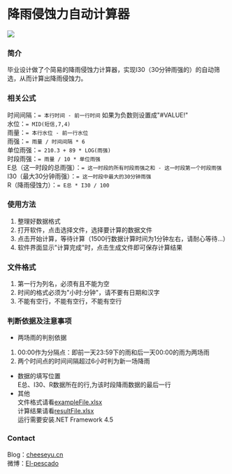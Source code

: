 # 降雨侵蚀力自动计算器
![](https://github.com/Cheese-Yu/Automatic-rainfall-erosivity-calculator/raw/master/r1.jpg)
### 简介
毕业设计做了个简易的降雨侵蚀力计算器，实现I30（30分钟雨强的）的自动筛选，从而计算出降雨侵蚀力。
### 相关公式
时间间隔：`= 本行时间 - 前一行时间` 如果为负数则设置成"#VALUE!"<br/>
水位：`= MID(短信,7,4)`<br/>
雨量：`= 本行水位 - 前一行水位`<br/>
雨强：`= 雨量 / 时间间隔 * 6`<br/>
单位雨强：`= 210.3 + 89 * LOG(雨强)`<br/>
时段雨强：`= 雨量 / 10 * 单位雨强`<br/>
E总（这一时段的总雨强）：`= 这一时段的所有时段雨强之和 - 这一时段第一个时段雨强`<br/>
I30（最大30分钟雨强）：`= 这一时段中最大的30分钟雨强`<br/>
R（降雨侵蚀力）：`= E总 * I30 / 100`
### 使用方法
1. 整理好数据格式
2. 打开软件，点击选择文件，选择要计算的数据文件
3. 点击开始计算，等待计算（1500行数据计算时间为1分钟左右，请耐心等待…）
4. 软件界面显示"计算完成"时，点击生成文件即可保存计算结果
### 文件格式
1. 第一行为列名，必须有且不能为空
2. 时间的格式必须为"小时:分钟"，请不要有日期和汉字
3. 不能有空行，不能有空行，不能有空行<br/>
### 判断依据及注意事项
* 两场雨的判别依据<br/>
1. 00:00作为分隔点：即前一天23:59下的雨和后一天00:00的雨为两场雨<br/>
2. 两个时间点的时间间隔超过6小时判为新一场降雨<br/>
* 数据的填写位置<br/>
E总、I30、R数据所在的行,为该时段降雨数据的最后一行<br/>
* 其他<br/>
文件格式请看[exampleFile.xlsx](https://github.com/Cheese-Yu/Automatic-rainfall-erosivity-calculator/blob/master/exampleFile.xlsx)<br/>
计算结果请看[resultFile.xlsx](https://github.com/Cheese-Yu/Automatic-rainfall-erosivity-calculator/blob/master/resultFile.xlsx)<br/>
运行需要安装.NET Framework 4.5
### Contact
Blog：[cheeseyu.cn](https://cheeseyu.cn)</br>
微博：[El-pescado](http://weibo.com/u/5146043042?refer_flag=1001030101_&is_all=1)
